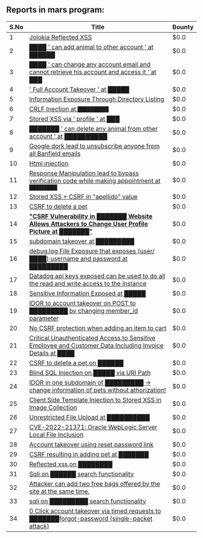 ## Reports in mars program:
| S.No | Title | Bounty |
| ---- | ----- | ------ |
| 1 | [Jolokia Reflected XSS ](https://hackerone.com/reports/1714563) | $0.0 |
| 2 | [████ ' can add animal to other account ' at ██████](https://hackerone.com/reports/1965640) | $0.0 |
| 3 | [████ ' can change any account email and cannot retrieve his account and access it ' at ███](https://hackerone.com/reports/1952771) | $0.0 |
| 4 | [' Full Account Takeover ' at █████](https://hackerone.com/reports/1959540) | $0.0 |
| 5 | [Information Exposure Through Directory Listing](https://hackerone.com/reports/1948562) | $0.0 |
| 6 | [CRLF Inection at `██████████`](https://hackerone.com/reports/1943013) | $0.0 |
| 7 | [Stored XSS via ' profile ' at ███](https://hackerone.com/reports/1921606) | $0.0 |
| 8 | [███████  ' can delete any animal from other account  '  at ██████████ ](https://hackerone.com/reports/1947376) | $0.0 |
| 9 | [Google dork lead to unsubscribe anyone from all Banfield emails](https://hackerone.com/reports/2055081) | $0.0 |
| 10 | [Html injection](https://hackerone.com/reports/2061049) | $0.0 |
| 11 | [Response Manipulation lead to bypass verification code while making appointment at `█████████`](https://hackerone.com/reports/1943252) | $0.0 |
| 12 | [Stored XSS + CSRF in "apellido" value](https://hackerone.com/reports/2037234) | $0.0 |
| 13 | [CSRF to delete a pet](https://hackerone.com/reports/2029753) | $0.0 |
| 14 | [**"CSRF Vulnerability in ███████ Website Allows Attackers to Change User Profile Picture at ███████"**](https://hackerone.com/reports/2144870) | $0.0 |
| 15 | [subdomain takeover at █████████](https://hackerone.com/reports/2106886) | $0.0 |
| 16 | [debug.log File Exposure that exposes (user/████) username and password at █████████](https://hackerone.com/reports/2122938) | $0.0 |
| 17 | [Datadog api keys exposed can be used to do all the read and write access to the instance](https://hackerone.com/reports/2307933) | $0.0 |
| 18 | [Sensitive Information Exposed at █████](https://hackerone.com/reports/2308654) | $0.0 |
| 19 | [IDOR to account takeover on POST to █████████ by changing member_id parameter](https://hackerone.com/reports/2132183) | $0.0 |
| 20 | [No CSRF protection when adding an item to cart](https://hackerone.com/reports/2190062) | $0.0 |
| 21 | [Critical Unauthenticated Access to Sensitive Employee and Customer Data Including Invoice Details at ████](https://hackerone.com/reports/2262554) | $0.0 |
| 22 | [CSRF to delete a pet on ██████](https://hackerone.com/reports/2261600) | $0.0 |
| 23 | [Blind SQL Injection on █████ via URI Path](https://hackerone.com/reports/2266081) | $0.0 |
| 24 | [IDOR in one subdomain of █████████ -> change information of pets without athorization!](https://hackerone.com/reports/2073950) | $0.0 |
| 25 | [Client Side Template Injection to Stored XSS in Image Collection](https://hackerone.com/reports/2234564) | $0.0 |
| 26 | [Unrestricted File Upload at ██████████](https://hackerone.com/reports/2357778) | $0.0 |
| 27 | [CVE-2022-21371:  Oracle WebLogic Server Local File Inclusion](https://hackerone.com/reports/2387600) | $0.0 |
| 28 | [Account takeover using reset password link](https://hackerone.com/reports/2341038) | $0.0 |
| 29 | [CSRF resulting in adding pet at ███████](https://hackerone.com/reports/2313478) | $0.0 |
| 30 | [Reflected xss on ████████ ](https://hackerone.com/reports/2389897) | $0.0 |
| 31 | [Sqli on ██████ search functionality](https://hackerone.com/reports/2453475) | $0.0 |
| 32 | [Attacker can add two free bags offered by the site at the same time.](https://hackerone.com/reports/2402010) | $0.0 |
| 33 | [sqli on █████████ search functionality](https://hackerone.com/reports/2446550) | $0.0 |
| 34 | [0 Click account takeover via timed requests to ███████forgot-password (single-packet attack)](https://hackerone.com/reports/2142109) | $0.0 |